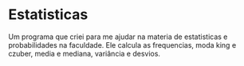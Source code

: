 # Estatisticas
Um programa que criei para me ajudar na materia de estatisticas e probabilidades na faculdade. Ele calcula as frequencias, moda king e czuber, media e mediana, variância e desvios.
